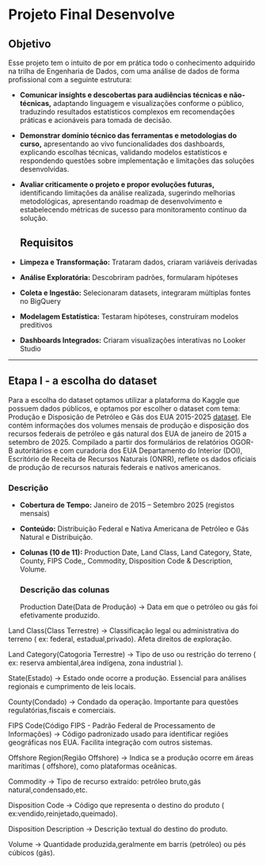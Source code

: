 # Projeto Final Desenvolve

## Objetivo

Esse projeto tem o intuito de por em prática todo o conhecimento adquirido na trilha de Engenharia de Dados, com uma análise de dados de forma profissional com a seguinte estrutura: 

- **Comunicar insights e descobertas para audiências técnicas e não-técnicas,** adaptando linguagem e visualizações conforme o público, traduzindo resultados estatísticos complexos em recomendações práticas e acionáveis para tomada de decisão.
- **Demonstrar domínio técnico das ferramentas e metodologias do curso,** apresentando ao vivo funcionalidades dos dashboards, explicando escolhas técnicas, validando modelos estatísticos e respondendo questões sobre implementação e limitações das soluções desenvolvidas.
- **Avaliar criticamente o projeto e propor evoluções futuras,** identificando limitações da análise realizada, sugerindo melhorias metodológicas, apresentando roadmap de desenvolvimento e estabelecendo métricas de sucesso para monitoramento contínuo da solução.

  ## Requisitos

- **Limpeza e Transformação:** Trataram dados, criaram variáveis derivadas
- **Análise Exploratória:** Descobriram padrões, formularam hipóteses
- **Coleta e Ingestão:** Selecionaram datasets, integraram múltiplas fontes no BigQuery
- **Modelagem Estatística:** Testaram hipóteses, construíram modelos preditivos
- **Dashboards Integrados:** Criaram visualizações interativas no Looker Studio


---

## Etapa I - a escolha do dataset

Para a escolha do dataset optamos utilizar a plataforma  do Kaggle que  possuem dados públicos, e optamos por escolher o dataset com tema: Produção e Disposição de Petróleo e Gás dos EUA 2015-2025 [dataset]( https://www.kaggle.com/datasets/pinuto/us-oil-and-gas-production-and-disposition-20152025). Ele contém informações dos volumes mensais de produção e disposição dos recursos federais de petróleo e gás natural dos EUA de janeiro de 2015 a setembro de 2025. Compilado a partir dos formulários de relatórios OGOR-B autoritários e com curadoria dos EUA Departamento do Interior (DOI), Escritório de Receita de Recursos Naturais (ONRR), reflete os dados oficiais de produção de recursos naturais federais e nativos americanos.  


### Descrição

- **Cobertura de Tempo:** Janeiro de 2015 – Setembro 2025 (registos mensais)
- **Conteúdo:** Distribuição Federal e Nativa Americana de Petróleo e Gás Natural e Distribuição.
- **Colunas (10 de 11):**  Production Date, Land Class, Land Category, State, County, FIPS Code,, Commodity, Disposition Code & Description, Volume.

  ### Descrição das colunas

  Production Date(Data de Produção)   → Data em que o petróleo ou gás foi efetivamente produzido.


Land Class(Class Terrestre) → Classificação legal ou administrativa do terreno ( ex: federal, estadual,privado). Afeta direitos de exploração.


Land Category(Catogoria Terrestre) → Tipo de uso ou restrição do terreno ( ex: reserva ambiental,área indígena, zona industrial ). 


State(Estado) → Estado onde ocorre a produção. Essencial para análises regionais e cumprimento de leis locais.


County(Condado) → Condado  da operação. Importante para questões regulatórias,fiscais e comerciais.


FIPS Code(Código FIPS - Padrão Federal de Processamento de Informações) → Código padronizado usado para identificar regiões geográficas nos EUA. Facilita integração com outros sistemas.


Offshore Region(Região Offshore) → Indica se a produção ocorre em áreas marítimas ( offshore), como plataformas oceânicas.


Commodity → Tipo de recurso extraído: petróleo bruto,gás natural,condensado,etc.


Disposition Code → Código que representa o destino do produto ( ex:vendido,reinjetado,queimado).


Disposition Description → Descrição textual do destino do produto.


Volume → Quantidade produzida,geralmente em barris (petróleo) ou pés cúbicos (gás).




  
  


